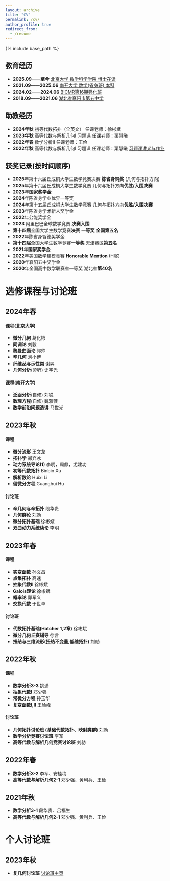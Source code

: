 ```yaml
---
layout: archive
title: "CV"
permalink: /cv/
author_profile: true
redirect_from:
  - /resume
---
```


{% include base_path %}

## 教育经历

- **2025.09——至今** <u>北京大学 数学科学学院 博士在读</u>
- **2021.09——2025.06** <u>南开大学 数学(省身班) 本科</u>
- **2024.02——2024.06** <u>BICMR第16期强化班</u>
- **2018.09——2021.06** <u>湖北省襄阳市第五中学</u>

## 助教经历

- **2024年秋** 初等代数拓扑（全英文）  任课老师：徐彬斌
- **2023年秋** 高等代数与解析几何I 习题课 任课老师：栗慧曦
- **2022年春** 数学分析II 任课老师：王俭
- **2022年秋** 高等代数与解析几何I 习题课 任课老师：栗慧曦 [习题课讲义与作业](https://mmkaymath.github.io/KaiZhu.github.io/file/2022xtk.pdf)

## 获奖记录(按时间顺序)

- **2025**年第十六届丘成桐大学生数学竞赛决赛 **陈省身铜奖** (几何与拓扑方向)
- **2025**年第十六届丘成桐大学生数学竞赛 几何与拓扑方向**优胜/入围决赛**
- **2023**年**国家奖学金**
- **2024**年陈省身学业优异一等奖
- **2024**年第十五届丘成桐大学生数学竞赛 几何与拓扑方向**优胜/入围决赛**
- **2023**年陈省身学术新人奖学金
- **2022**年公能奖学金
- **2023**  阿里巴巴全球数学竞赛 **决赛入围**
- **第十四届**全国大学生数学竞赛**决赛**   **一等奖**  **全国第五名**
- **2022**年陈省身智德奖学金
- **第十四届**全国大学生数学竞赛**一等奖** 天津赛区**第五名**
- **2021**年**国家奖学金**
- **2022**年美国数学建模竞赛 **Honorable Mention**  (H奖)
- **2020**年襄阳五中奖学金
- **2020**年全国高中数学联赛省一等奖 湖北省**第40名**


# 选修课程与讨论班

## 2024年春

#### 课程(北京大学)
- **微分几何** 葛化彬
- **同调论** 刘毅
- **黎曼曲面论** 郭帅
- **辛几何** 刘小博
- **纤维丛与示性类** 谢羿
- **几何分析**(旁听) 史宇光

#### 课程(南开大学)
- **泛函分析**(自修) 刘锐
- **数理方程**(自修) 魏雅薇
- **数学前沿问题选讲** 马世光

## 2023年秋

#### 课程

- **微分流形** 王文龙
- **拓扑学** 郑弃冰
- **动力系统导论(1)** 李明，周麒，尤建功
- **初等代数拓扑** Binbin Xu
- **解析数论** Huixi Li
- **偏微分方程** Guanghui Hu

#### 讨论班

- **辛几何与辛拓扑** 段华贵
- **几何群论** 刘勍
- **微分拓扑基础** 徐彬斌
- **双曲动力系统续论** 李明

## 2023年春

#### 课程

- **实变函数** 孙文昌
- **点集拓扑** 高速
- **抽象代数II** 徐彬斌
- **Galois理论** 徐彬斌
- **概率论** 郭军义
- **交换代数** 于世卓

#### 讨论班

- **代数拓扑基础(Hatcher 1,2章)** 徐彬斌
- **微分几何丘赛辅导** 徐言
- **扭结与三维流形(扭结不变量,低维拓扑)** 刘勍

## 2022年秋

#### 课程

- **数学分析3-3** 姚潇
- **抽象代数I** 邓少强
- **常微分方程** 孙玉华
- **复变函数I,II** 王险峰

#### 讨论班

- **几何拓扑讨论班 (基础代数拓扑、映射类群)** 刘勍
- **数学分析竞赛讨论班** 李军
- **高等代数与解析几何竞赛讨论班** 刘勍

## 2022年春

- **数学分析3-2** 李军、安桂梅
- **高等代数与解析几何2-1** 邓少强、黄利兵、王俭

## 2021年秋

- **数学分析3-1** 段华贵、吕福生
- **高等代数与解析几何2-1** 邓少强、黄利兵、王俭

# 个人讨论班

## 2023年秋

- **复几何讨论班** [讨论班主页](https://github.com/MmKayMath/KaiZhu.github.io/blob/main/ComplexGeometry2023.md)
